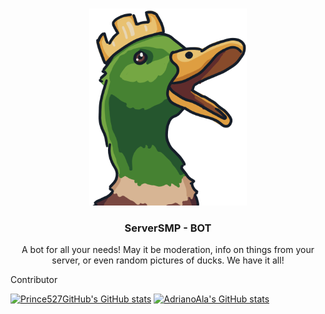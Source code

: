 <br />
<p align="center">
  <a href="https://github.com/ServerSMP-Github/BOT">
    <img src="https://raw.githubusercontent.com/ServerSMP-Github/BOT/web/img/icon.png" alt="BOT-logo" height="315px" width="252px">
  </a>
</p>

<h3 align="center">ServerSMP - BOT</h3>

<p align="center">A bot for all your needs! May it be moderation, info on things from your server, or even random pictures of ducks. We have it all!</p>

Contributor

[![Prince527GitHub's GitHub stats](https://github-readme-stats.vercel.app/api?username=Prince527GitHub&show_icons=true&theme=transparent&hide_border=true)](https://github.com/anuraghazra/github-readme-stats)
[![AdrianoAla's GitHub stats](https://github-readme-stats.vercel.app/api?username=AdrianoAla&show_icons=true&theme=transparent&hide_border=true)](https://github.com/anuraghazra/github-readme-stats)
